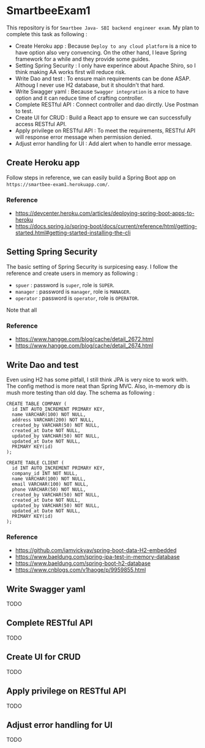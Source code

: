 # SmartbeeExam1

This repository is for `Smartbee Java- SBI backend engineer exam`.
My plan to complete this task as following :

- Create Heroku app : Because `Deploy to any cloud platform` is a nice to have option also very convencing. On the other hand, I leave Spring framework for a while and they provide some guides.
- Setting Spring Security : I only have experince about Apache Shiro, so I think making AA works first will reduce risk.
- Write Dao and test : To ensure main requirements can be done ASAP. Althoug I never use H2 database, but it shouldn't that hard.
- Write Swagger yaml : Because `Swagger integration` is a nice to have option and it can reduce time of crafting controller.
- Complete RESTful API : Connect controller and dao dirctly. Use Postman to test.
- Create UI for CRUD : Build a React app to ensure we can successfully access RESTful API.
- Apply privilege on RESTful API : To meet the requirements, RESTful API will response error message when permission denied.
- Adjust error handling for UI : Add alert when to handle error message.

## Create Heroku app

Follow steps in reference, we can easily build a Spring Boot app on `https://smartbee-exam1.herokuapp.com/`.

### Reference
- https://devcenter.heroku.com/articles/deploying-spring-boot-apps-to-heroku
- https://docs.spring.io/spring-boot/docs/current/reference/html/getting-started.html#getting-started-installing-the-cli

## Setting Spring Security

The basic setting of Spring Security is surpicesing easy. 
I follow the reference and create users in memory as following :

- `spuer` : password is `super`, role is `SUPER`.
- `manager` : password is `manager`, role is `MANAGER`.
- `operator` : password is `operator`, role is `OPERATOR`.

Note that all  

### Reference
- https://www.hangge.com/blog/cache/detail_2672.html
- https://www.hangge.com/blog/cache/detail_2674.html

## Write Dao and test

Even using H2 has some pitfall, I still think JPA is very nice to work with. The config method is more neat than Spring MVC.
Also, in-memory db is mush more testing than old day. The schema as following :

```
CREATE TABLE COMPANY (
  id INT AUTO_INCREMENT PRIMARY KEY,
  name VARCHAR(100) NOT NULL,
  address VARCHAR(200) NOT NULL,
  created_by VARCHAR(50) NOT NULL,
  created_at Date NOT NULL,
  updated_by VARCHAR(50) NOT NULL,
  updated_at Date NOT NULL,
  PRIMARY KEY(id)
);

CREATE TABLE CLIENT (
  id INT AUTO_INCREMENT PRIMARY KEY,
  company_id INT NOT NULL,
  name VARCHAR(100) NOT NULL,
  email VARCHAR(100) NOT NULL,
  phone VARCHAR(50) NOT NULL,
  created_by VARCHAR(50) NOT NULL,
  created_at Date NOT NULL,
  updated_by VARCHAR(50) NOT NULL,
  updated_at Date NOT NULL,
  PRIMARY KEY(id)
);
```

### Reference
- https://github.com/iamvickyav/spring-boot-data-H2-embedded
- https://www.baeldung.com/spring-jpa-test-in-memory-database
- https://www.baeldung.com/spring-boot-h2-database
- https://www.cnblogs.com/v1haoge/p/9959855.html

## Write Swagger yaml

TODO

## Complete RESTful API

TODO

## Create UI for CRUD

TODO

## Apply privilege on RESTful API

TODO

## Adjust error handling for UI

TODO

